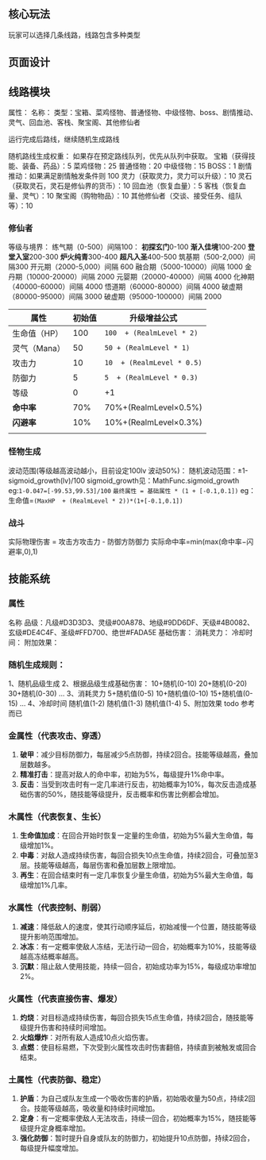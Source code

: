 ## 核心玩法
 
玩家可以选择几条线路，线路包含多种类型

## 页面设计


## 线路模块
属性：
名称：
类型：宝箱、菜鸡怪物、普通怪物、中级怪物、boss、剧情推动、灵气、回血池、客栈、聚宝阁、其他修仙者

运行完成后路线，继续随机生成路线

随机路线生成权重：
如果存在预定路线队列，优先从队列中获取。
宝箱（获得技能、装备、药品）：5
菜鸡怪物：25
普通怪物：20
中级怪物：15
BOSS：1
剧情推动：如果满足剧情触发条件则 100
灵力（获取灵力，灵力可以升级）：10
灵石（获取灵石，灵石是修仙界的货币）：10
回血池（恢复血量）：5
客栈（恢复血量、灵气）：10
聚宝阁（购物物品）：10
其他修仙者（交谈、接受任务、组队等）：10


### 修仙者

等级与境界：
练气期（0-500）间隔100：
**初探玄门**0-100
**渐入佳境**100-200
**登堂入室**200-300
**炉火纯青**300-400
**超凡入圣**400-500
筑基期（500-2,000）间隔300
开元期（2000-5,000）间隔 600
融合期（5000-10000）间隔 1000
金丹期（10000-20000）间隔 2000
元婴期（20000-40000）间隔 4000
化神期（40000-60000）间隔 4000
悟道期（60000-80000）间隔 4000
破虚期（80000-95000）间隔 3000
破虚期（95000-100000）间隔 2000

| 属性       | 初始值 | 升级增益公式                     |
| -------- | --- | -------------------------- |
| 生命值（HP）  | 100 | `100  + (RealmLevel * 2)`  |
| 灵气（Mana） | 50  | `50 + (RealmLevel * 1)`    |
| 攻击力      | 10  | `10  + (RealmLevel * 0.5)` |
| 防御力      | 5   | `5  + (RealmLevel * 0.3)`  |
| 等级       | 0   | +1                         |
| **命中率**  | 70% | 70%+(RealmLevel×0.5%)      |
| **闪避率**  | 10% | 10%+(RealmLevel×0.3%)      |
|          |     |                            |

### 怪物生成

波动范围(等级越高波动越小，目前设定100lv 波动50%)：
随机波动范围：±1-sigmoid_growth(lv)/100
sigmoid_growth见：MathFunc.sigmoid_growth
eg:`1-0.047=[-99.53,99.53]/100`
`最终属性 = 基础属性 * (1 + [-0.1,0.1])`
eg：生命值=`(MaxHP  + (RealmLevel * 2))*(1+[-0.1,0.1])`
### 战斗
实际物理伤害 = 攻击方攻击力 - 防御方防御力
实际命中率=min(max(命中率−闪避率,0),1)

## 技能系统
### 属性
名称
品级：凡级#D3D3D3、灵级#00A878、地级#9DD6DF、天级#4B0082、玄级#DE4C4F、圣级#FFD700、绝世#FADA5E
基础伤害：
消耗灵力：
冷却时间：
附加效果：

### 随机生成规则：
1、随机品级生成
2、根据品级生成基础伤害：
10+随机(0-10)
20+随机(0-20)
30+随机(0-30)
...
3、消耗灵力
5+随机值(0-5)
10+随机值(0-10)
15+随机值(0-15)
...
4、冷却时间
随机值(1-2)
随机值(1-3)
随机值(1-4)
5、附加效果
todo 参考而已
### 金属性（代表攻击、穿透）

1. **破甲**：减少目标防御力，每层减少5点防御，持续2回合。技能等级越高，叠加层数越多。
2. **精准打击**：提高对敌人的命中率，初始为5%，每级提升1%命中率。
3. **反击**：当受到攻击时有一定几率进行反击，初始概率为10%，每次反击造成基础伤害的50%，随技能等级提升，反击概率和伤害比例都会增加。

### 木属性（代表恢复、生长）

1. **生命值加成**：在回合开始时恢复一定量的生命值，初始为5%最大生命值，每级增加1%。
2. **中毒**：对敌人造成持续伤害，每回合损失10点生命值，持续2回合，可叠加至3层。技能等级越高，每层伤害和叠加层数上限增加。
3. **再生**：在回合结束时有一定几率恢复少量生命值，初始为5%最大生命值，每级增加1%几率。

### 水属性（代表控制、削弱）

1. **减速**：降低敌人的速度，使其行动顺序延后，初始减慢一个位置，随技能等级提升影响范围增加。
2. **冰冻**：有一定概率使敌人冻结，无法行动一回合，初始概率为10%，技能等级越高冻结概率越高。
3. **沉默**：阻止敌人使用技能，持续一回合，初始成功率为15%，每级成功率增加2%。

### 火属性（代表直接伤害、爆发）

1. **灼烧**：对目标造成持续伤害，每回合损失15点生命值，持续2回合，随技能等级提升伤害和持续时间增加。
2. **火焰爆炸**：对所有敌人造成10点火焰伤害。
3. **点燃**：使目标易燃，下次受到火属性攻击时伤害翻倍，持续直到被触发或回合结束。

### 土属性（代表防御、稳定）

1. **护盾**：为自己或队友生成一个吸收伤害的护盾，初始吸收量为50点，持续2回合。技能等级越高，吸收量和持续时间增加。
2. **定身**：有一定概率使敌人无法攻击，持续一回合，初始概率为15%，随技能等级提升定身概率增加。
3. **强化防御**：暂时提升自身或队友的防御力，初始提升10点防御，持续2回合，每级提升幅度增加。